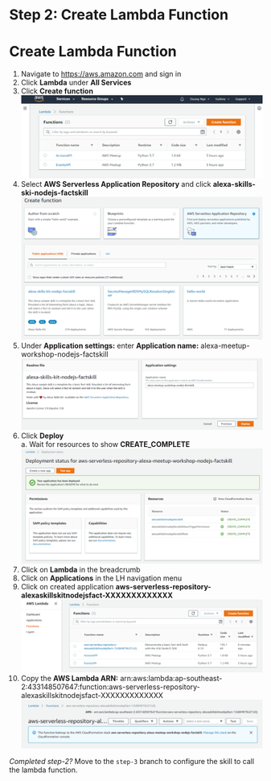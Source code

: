 # Step 2: Create Lambda Function


# Create Lambda Function
1.	Navigate to https://aws.amazon.com and sign in
2.	Click <b>Lambda</b> under <b>All Services</b>
3.	Click <b>Create function</b>
![Create function 01](https://github.com/h0psing/melb-amazon-alexa-meetup/blob/master/images/Create-function-01.png)
4.	Select <b>AWS Serverless Application Repository</b> and click 
<b>alexa-skills-ski-nodejs-factskill</b> <br />
![Create function 02](https://github.com/h0psing/melb-amazon-alexa-meetup/blob/master/images/Create-function-02.png)
5.	Under <b>Application settings:</b> enter <b>Application name:</b> alexa-meetup-workshop-nodejs-factskill
![Create function 03](https://github.com/h0psing/melb-amazon-alexa-meetup/blob/master/images/Create-function-03.png)
6.	Click <b>Deploy</b>
<br />  a.	Wait for resources to show <b>CREATE_COMPLETE</b> 
![Create function 04](https://github.com/h0psing/melb-amazon-alexa-meetup/blob/master/images/Create-function-04.png)
7.	Click on <b>Lambda</b> in the breadcrumb
8.	Click on <b>Applications</b> in the LH navigation menu
9.	Click on created application <b>aws-serverless-repository-alexaskillskitnodejsfact-XXXXXXXXXXXXX</b> 
![Create function 05](https://github.com/h0psing/melb-amazon-alexa-meetup/blob/master/images/Create-function-05.png)
10.	Copy the <b>AWS Lambda ARN:</b> arn:aws:lambda:ap-southeast-2:433148507647:function:aws-serverless-repository-alexaskillskitnodejsfact-XXXXXXXXXXXXX
![Create function 06](https://github.com/h0psing/melb-amazon-alexa-meetup/blob/master/images/Create-function-06.png)

*Completed step-2?* Move to the `step-3` branch to configure the skill to call the lambda function.



